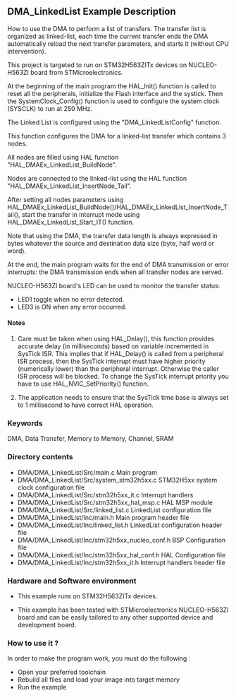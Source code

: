 ## <b>DMA_LinkedList Example Description</b>

How to use the DMA to perform a list of transfers. The transfer list is organized as linked-list,
each time the current transfer ends the DMA automatically reload the next transfer parameters,
and starts it (without CPU intervention).

This project is targeted to run on STM32H563ZITx devices on NUCLEO-H563ZI board from STMicroelectronics.

At the beginning of the main program the HAL_Init() function is called to reset
all the peripherals, initialize the Flash interface and the systick.
Then the SystemClock_Config() function is used to configure the system clock (SYSCLK)
to run at 250 MHz.

The Linked List is configured using the "DMA_LinkedListConfig" function.

This function configures the DMA for a linked-list transfer which contains 3 nodes.

All nodes are filled using HAL function "HAL_DMAEx_LinkedList_BuildNode".

Nodes are connected to the linked-list using the HAL function "HAL_DMAEx_LinkedList_InsertNode_Tail".

After setting all nodes parameters using HAL_DMAEx_LinkedList_BuildNode()/HAL_DMAEx_LinkedList_InsertNode_Tail(),
start the transfer in interrupt mode using HAL_DMAEx_LinkedList_Start_IT() function.

Note that using the DMA, the transfer data length is always expressed in bytes whatever
the source and destination data size (byte, half word or word).

At the end, the main program waits for the end of DMA transmission or error interrupts: the DMA transmission ends
when all transfer nodes are served.

NUCLEO-H563ZI board's LED can be used to monitor the transfer status:

 - LED1 toggle when no error detected.
 - LED3 is ON when any error occurred.

#### <b>Notes</b>

 1. Care must be taken when using HAL_Delay(), this function provides accurate delay (in milliseconds)
    based on variable incremented in SysTick ISR. This implies that if HAL_Delay() is called from
    a peripheral ISR process, then the SysTick interrupt must have higher priority (numerically lower)
    than the peripheral interrupt. Otherwise the caller ISR process will be blocked.
    To change the SysTick interrupt priority you have to use HAL_NVIC_SetPriority() function.

 2. The application needs to ensure that the SysTick time base is always set to 1 millisecond
    to have correct HAL operation.

### <b>Keywords</b>

DMA, Data Transfer, Memory to Memory, Channel, SRAM

### <b>Directory contents</b>

  - DMA/DMA_LinkedList/Src/main.c                  Main program
  - DMA/DMA_LinkedList/Src/system_stm32h5xx.c      STM32H5xx system clock configuration file
  - DMA/DMA_LinkedList/Src/stm32h5xx_it.c          Interrupt handlers
  - DMA/DMA_LinkedList/Src/stm32h5xx_hal_msp.c     HAL MSP module
  - DMA/DMA_LinkedList/Src/linked_list.c           LinkedList configuration file
  - DMA/DMA_LinkedList/Inc/main.h                  Main program header file
  - DMA/DMA_LinkedList/Inc/linked_list.h           LinkedList configuration header file
  - DMA/DMA_LinkedList/Inc/stm32h5xx_nucleo_conf.h BSP Configuration file
  - DMA/DMA_LinkedList/Inc/stm32h5xx_hal_conf.h    HAL Configuration file
  - DMA/DMA_LinkedList/Inc/stm32h5xx_it.h          Interrupt handlers header file

### <b>Hardware and Software environment</b>

  - This example runs on STM32H563ZITx devices.

  - This example has been tested with STMicroelectronics NUCLEO-H563ZI
    board and can be easily tailored to any other supported device
    and development board.

### <b>How to use it ?</b>

In order to make the program work, you must do the following :

 - Open your preferred toolchain
 - Rebuild all files and load your image into target memory
 - Run the example

